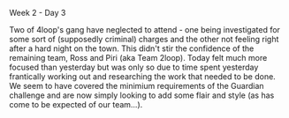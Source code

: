 Week 2 - Day 3


Two of 4loop's gang have neglected to attend - one being investigated for some sort of (supposedly criminal) charges and the other not feeling right after a hard night on the town. This didn't stir the confidence of the remaining team, Ross and Piri (aka Team 2loop). Today felt much more focused than yesterday but was only so due to time spent yesterday frantically working out and researching the work that needed to be done. We seem to have covered the minimium requirements of the Guardian challenge and are now simply looking to add some flair and style (as has come to be expected of our team...). 
